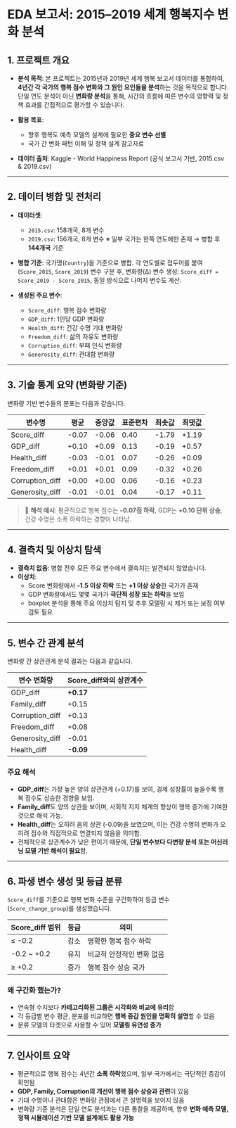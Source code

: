 # EDA 보고서: 2015–2019 세계 행복지수 변화 분석

## 1. 프로젝트 개요

- **분석 목적**:
  본 프로젝트는 2015년과 2019년 세계 행복 보고서 데이터를 통합하여,
  **4년간 각 국가의 행복 점수 변화와 그 원인 요인들을 분석**하는 것을 목적으로 합니다.
  단일 연도 분석이 아닌 **변화량 분석**을 통해,
  시간의 흐름에 따른 변수의 영향력 및 정책 효과를 간접적으로 평가할 수 있습니다.

- **활용 목표**:
  - 향후 행복도 예측 모델의 설계에 필요한 **중요 변수 선별**
  - 국가 간 변화 패턴 이해 및 정책 설계 참고자료

- **데이터 출처**:
  Kaggle - World Happiness Report (공식 보고서 기반, 2015.csv & 2019.csv)

---

## 2. 데이터 병합 및 전처리

- **데이터셋**:
  - `2015.csv`: 158개국, 8개 변수
  - `2019.csv`: 156개국, 8개 변수
  ※ 일부 국가는 한쪽 연도에만 존재 → 병합 후 **144개국** 기준

- **병합 기준**:
  국가명(`Country`)을 기준으로 병합.
  각 연도별로 접두어를 붙여 (`Score_2015`, `Score_2019`) 변수 구분 후,
  변화량(Δ) 변수 생성:
  `Score_diff = Score_2019 - Score_2015`, 동일 방식으로 나머지 변수도 계산.

- **생성된 주요 변수**:
  - `Score_diff`: 행복 점수 변화량
  - `GDP_diff`: 1인당 GDP 변화량
  - `Health_diff`: 건강 수명 기대 변화량
  - `Freedom_diff`: 삶의 자유도 변화량
  - `Corruption_diff`: 부패 인식 변화량
  - `Generosity_diff`: 관대함 변화량

---

## 3. 기술 통계 요약 (변화량 기준)

변화량 기반 변수들의 분포는 다음과 같습니다.

| 변수명           | 평균   | 중앙값 | 표준편차 | 최솟값  | 최댓값  |
|------------------|--------|--------|----------|---------|---------|
| Score_diff       | -0.07  | -0.06  | 0.40     | -1.79   | +1.19   |
| GDP_diff         | +0.10  | +0.09  | 0.13     | -0.19   | +0.57   |
| Health_diff      | -0.03  | -0.01  | 0.07     | -0.26   | +0.09   |
| Freedom_diff     | +0.01  | +0.01  | 0.09     | -0.32   | +0.26   |
| Corruption_diff  | +0.00  | +0.00  | 0.06     | -0.16   | +0.23   |
| Generosity_diff  | -0.01  | -0.01  | 0.04     | -0.17   | +0.11   |

> 💬 **해석 예시**: 평균적으로 행복 점수는 **-0.07점 하락**,
> GDP는 **+0.10 단위 상승**,
> 건강 수명은 소폭 하락하는 경향이 나타남.

---

## 4. 결측치 및 이상치 탐색

- **결측치 없음**: 병합 전후 모든 주요 변수에서 결측치는 발견되지 않았습니다.
- **이상치**:
  - Score 변화량에서 **-1.5 이상 하락** 또는 **+1 이상 상승**한 국가가 존재
  - GDP 변화량에서도 몇몇 국가가 **극단적 성장 또는 하락**을 보임
  - boxplot 분석을 통해 주요 이상치 탐지 및 추후 모델링 시 제거 또는 보정 여부 검토 필요

---

## 5. 변수 간 관계 분석

변화량 간 상관관계 분석 결과는 다음과 같습니다.

| 변수 변화량      | Score_diff와의 상관계수 |
|------------------|--------------------------|
| GDP_diff         | **+0.17**                |
| Family_diff      | +0.15                    |
| Corruption_diff  | +0.13                    |
| Freedom_diff     | +0.08                    |
| Generosity_diff  | -0.01                    |
| Health_diff      | **-0.09**                |

### 주요 해석

- **GDP_diff**는 가장 높은 양의 상관관계 (+0.17)를 보여,
  경제 성장률이 높을수록 행복 점수도 상승한 경향을 보임.
- **Family_diff**도 양의 상관을 보이며,
  사회적 지지 체계의 향상이 행복 증가에 기여한 것으로 해석 가능.
- **Health_diff**는 오히려 음의 상관 (-0.09)을 보였으며,
  이는 건강 수명의 변화가 오히려 점수와 직접적으로 연결되지 않음을 의미함.
- 전체적으로 상관계수가 낮은 편이기 때문에,
  **단일 변수보다 다변량 분석 또는 머신러닝 모델 기반 해석이 필요**함.

---

## 6. 파생 변수 생성 및 등급 분류

`Score_diff`를 기준으로 행복 변화 수준을 구간화하여 등급 변수(`Score_change_group`)를 생성했습니다.

| Score_diff 범위 | 등급   | 의미                          |
|------------------|--------|-------------------------------|
| ≤ -0.2           | 감소   | 명확한 행복 점수 하락         |
| -0.2 ~ +0.2      | 유지   | 비교적 안정적인 변화 없음     |
| ≥ +0.2           | 증가   | 행복 점수 상승 국가            |

### 왜 구간화 했는가?

- 연속형 수치보다 **카테고리화된 그룹은 시각화와 비교에 유리**함
- 각 등급별 변수 평균, 분포를 비교하면 **행복 증감 원인을 명확히 설명**할 수 있음
- 분류 모델의 타겟으로 사용할 수 있어 **모델링 유연성 증가**

---

## 7. 인사이트 요약

- 평균적으로 행복 점수는 4년간 **소폭 하락**했으며,
  일부 국가에서는 극단적인 증감이 확인됨
- **GDP, Family, Corruption의 개선이 행복 점수 상승과 관련**이 있음
- 기대 수명이나 관대함은 변화량 관점에서 큰 설명력을 보이지 않음
- 변화량 기준 분석은 단일 연도 분석과는 다른 통찰을 제공하며,
  향후 **변화 예측 모델, 정책 시뮬레이션 기반 모델 설계에도 활용 가능**
